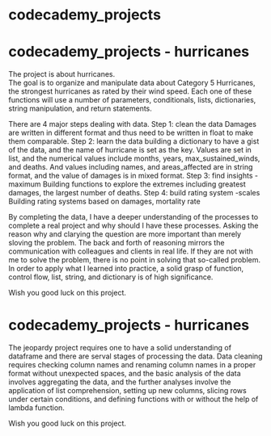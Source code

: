 # codecademy_projects 
# codecademy_projects - hurricanes
The project is about hurricanes.  
The goal is to organize and manipulate data about Category 5 Hurricanes, the strongest hurricanes as rated by their wind speed. 
Each one of these functions will use a number of parameters, conditionals, lists, dictionaries, string manipulation, and return statements.

There are 4 major steps dealing with data.
Step 1: clean the data
Damages are written in different format and thus need to be written in float to make them comparable. 
Step 2: learn the data
building a dictionary to have a gist of the data, and the name of hurricane is set as the key.
Values are set in list, and the numerical values include months, years, max_sustained_winds, and deaths. 
And values including names, and areas_affected are in string format, and the value of damages is in mixed format.
Step 3: find insights - maximum
Building functions to explore the extremes including greatest damages, the largest number of deaths.
Step 4: build rating system -scales
Building rating systems based on damages, mortality rate 

By completing the data, I have a deeper understanding of the processes to complete a real project and why should I have these processes.
Asking the reason why and clarying the question are more important than merely sloving the problem. The back and forth of reasoning mirrors the communication with 
colleagues and clients in real life. If they are not with me to solve the problem, there is no point in solving that so-called problem.
In order to apply what I learned into practice, a solid grasp of function, control flow, list, string, and dictionary is of high significance.

Wish you good luck on this project.


# codecademy_projects - hurricanes
The jeopardy project requires one to have a solid understanding of dataframe and there are serval stages of processing the data. 
Data cleaning requires checking column names and renaming column names in a proper format without unexpected spaces, and the basic analysis of the data involves aggregating the data, and the further analyses involve the application of list comprehension, setting up new columns, slicing rows under certain conditions, and defining functions with or without the help of lambda function.

Wish you good luck on this project.


